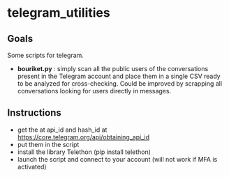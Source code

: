 # telegram_utilities

## Goals

Some scripts for telegram.

- <b>bouriket.py</b> : simply scan all the public users of the conversations present in the Telegram account and place them in a single CSV ready to be analyzed for cross-checking. Could be improved by scrapping all conversations looking for users directly in messages.


## Instructions

- get the at api_id and hash_id at https://core.telegram.org/api/obtaining_api_id
- put them in the script
- install the library Telethon (pip install telethon)
- launch the script and connect to your account (will not work if MFA is activated)

